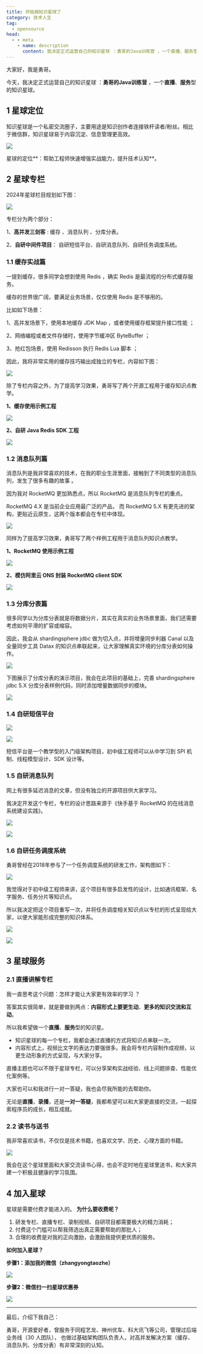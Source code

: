 ```yaml
---
title: 开始搞知识星球了
category: 技术人生
tag:
  - opensource 
head: 
  - - meta
    - name: description
      content: 我决定正式运营自己的知识星球 ：勇哥的Java训练营 ，一个直播、服务型的知识星球。
---
```


大家好，我是勇哥。

今天，我决定正式运营自己的知识星球 ：**勇哥的Java训练营** ，一个**直播**、**服务**型的知识星球。

## 1 星球定位

知识星球是一个私密交流圈子，主要用途是知识创作者连接铁杆读者/粉丝。相比于微信群，知识星球易于内容沉淀、信息管理更高效。

![](https://javayong.cn/pics/shipinhao/zhishixingqiushouye.png?a=1)

星球的定位**：帮助工程师快速增强实战能力，提升技术认知**。

## 2 星球专栏

2024年星球栏目规划如下图：

![](https://javayong.cn/pics/shipinhao/zhishixingqiucategory.png?a=45)

专栏分为两个部分：

1、**高并发三剑客** : 缓存 、消息队列 、分库分表。

2、**自研中间件项目**： 自研短信平台、自研消息队列、自研任务调度系统。

### 1.1 缓存实战篇

一提到缓存，很多同学会想到使用 Redis ，确实 Redis 是最流程的分布式缓存服务。

缓存的世界很广阔，要满足业务场景，仅仅使用 Redis 是不够用的。

比如如下场景：

1、高并发场景下，使用本地缓存 JDK Map ，或者使用缓存框架提升接口性能 ；

2、网络编程或者文件存储时，使用字节缓冲区 ByteBuffer ；

3、抢红包场景，使用 Redisson 执行 Redis Lua 脚本 ；

因此，我将非常实用的缓存技巧输出成独立的专栏，内容如下图：

![](https://javayong.cn/pics/shipinhao/cacheshizhan.png?a=1)

除了专栏内容之外，为了提高学习效果，勇哥写了两个开源工程用于缓存知识点教学。

**1、缓存使用示例工程**

![](https://javayong.cn/pics/shipinhao/couragecachedemo.png)

**2、自研 Java Redis SDK 工程**

![](https://javayong.cn/pics/shipinhao/platformredis.png)

### 1.2 消息队列篇

消息队列是我非常喜欢的技术，在我的职业生涯里面，接触到了不同类型的消息队列，发生了很多有趣的故事 。

因为我对 RocketMQ 更加熟悉点，所以 RocketMQ 是消息队列专栏的重点。

RocketMQ 4.X 是当前企业应用最广泛的产品， 而 RocketMQ 5.X 有更先进的架构，更贴近云原生，这两个版本都会在专栏中体现。

![](https://javayong.cn/pics/shipinhao/rocketmq4.png)

同样为了提高学习效果，勇哥写了两个样例工程用于消息队列知识点教学。

**1、RocketMQ 使用示例工程**

![](https://javayong.cn/pics/shipinhao/rocketmqlearning.png)

**2、模仿阿里云 ONS 封装 RocketMQ client  SDK**

![](https://javayong.cn/pics/shipinhao/platformrocketmqclient.png)

### 1.3 分库分表篇

很多同学以为分库分表就是将数据分片，其实在真实的业务场景里面，我们还需要考虑如何平滑的扩容或缩容。

因此，我会从 shardingsphere jdbc 做为切入点，并将增量同步利器 Canal 以及全量同步工具 Datax 的知识点串联起来，让大家理解真实环境的分库分表如何操作。 

![](https://javayong.cn/pics/shipinhao/shardingxingqiucategory.png)

下图展示了分库分表的演示项目，我会在此项目的基础上，完善 shardingsphere jdbc 5.X 分库分表样例代码，同时添加增量数据同步的模块。

![](https://javayong.cn/pics/shipinhao/shardingjdbcdemo.png)

### 1.4 自研短信平台

![](https://javayong.cn/pics/shipinhao/xingqiusmscategory.png)

![](https://javayong.cn/pics/shipinhao/platformsms.png)

短信平台是一个教学型的入门级架构项目，初中级工程师可以从中学习到 SPI 机制、线程模型设计、SDK 设计等。

### 1.5 自研消息队列

网上有很多延迟消息的文章，但没有独立的开源项目供大家学习。

我决定开发这个专栏，专栏的设计思路来源于《快手基于 RocketMQ 的在线消息系统建设实践》。

![](https://javayong.cn/pics/shipinhao/smartmq.png)

![](https://javayong.cn/pics/shipinhao/zhishixingqiusmartmq1.png?a=1)

### 1.6 自研任务调度系统

勇哥曾经在2018年参与了一个任务调度系统的研发工作，架构图如下：

![](https://javayong.cn/pics/shipinhao/platformschedulejiagou.webp)

我觉得对于初中级工程师来讲，这个项目有很多启发性的设计，比如通讯框架、名字服务、任务分片等知识点。

所以我决定把这个项目重写一次，并将任务调度相关知识点以专栏的形式呈现给大家，以便大家能形成完整的知识体系。

![](https://javayong.cn/pics/shipinhao/zhishixingqiuschedule.png)

![](https://javayong.cn/pics/shipinhao/jobadd.png)

## 3 星球服务

### 2.1 直播讲解专栏

我一直思考这个问题：怎样才能让大家更有效率的学习 ？

答案其实很简单，就是要做到两点：**内容形式上要更生动**、**更多的知识交流和互动**。

所以我希望做一个**直播**、**服务**型的知识星。

- 知识星球的每一个专栏，我都会通过直播的方式将知识点串联一次。
- 内容形式上，视频比文字的表达力要强很多。我会将专栏内容制作成视频，以更生动形象的方式呈现，与大家分享。

直播主题也可以不限于星球专栏，可以分享架构实战经验、线上问题排查、性能优化案例等。

大家也可以和我进行一对一答疑，我也会尽我所能的去帮助你。 

无论是**直播**，**录播**，还是**一对一答疑**，我都希望可以和大家更直接的交流，一起探索程序员的成长，相互成就。

### 2.2 读书与送书

我非常喜欢读书，不仅仅是技术书籍，也喜欢文学、历史、心理方面的书籍。

![](https://javayong.cn/pics/shipinhao/mybook.png)

我会在这个星球里面和大家交流读书心得，也会不定时地在星球里送书，和大家共建一个积极且健康的学习氛围。

## 4 加入星球

星球是需要付费才能进入的。 **为什么要收费呢？**

1. 研发专栏、直播专栏、录制视频、自研项目都需要极大的精力消耗；
2. 付费这个门槛可以帮我筛选出真正需要帮助的那批人；
3. 合理的收费是对我的正向激励，会激励我提供更优质的服务。

**如何加入星球？**

**步骤1：添加我的微信（zhangyongtaozhe）**

![](https://javayong.cn/pics/shipinhao/weixinhao.png)

**步骤2：微信扫一扫星球优惠券**

![](https://javayong.cn/pics/shipinhao/xingqiucoupon.png?a=1)

---

最后，介绍下我自己：

勇哥，开源爱好者，曾服务于同程艺龙、神州优车、科大讯飞等公司，管理过后端业务线（30 人团队）， 也做过基础架构团队负责人，对高并发解决方案（缓存、消息队列、分库分表）有非常深刻的认知。